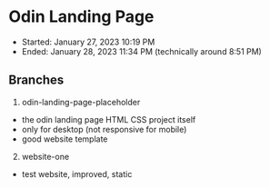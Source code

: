# Odin Landing Page
- Started: January 27, 2023 10:19 PM
- Ended: January 28, 2023 11:34 PM (technically around 8:51 PM)

## Branches
1. odin-landing-page-placeholder
- the odin landing page HTML CSS project itself
- only for desktop (not responsive for mobile)
- good website template

2. website-one
- test website, improved, static
